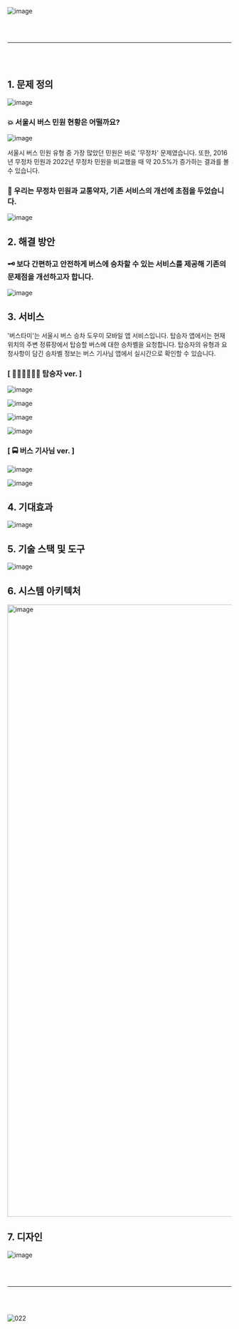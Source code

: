 ![image](https://github.com/BUS-TAM-E/.github/assets/84004751/a8ca16fa-c9e8-4990-b9d9-39932c399f76)

<br><br>

---

<br><br>

## 1. 문제 정의

![image](https://github.com/BUS-TAM-E/.github/assets/84004751/29005801-c011-42ad-a350-c11efa320d96)

### 💥 서울시 버스 민원 현황은 어떨까요?
![image](https://github.com/BUS-TAM-E/.github/assets/84004751/394384f1-9e60-4dfc-90f4-7e1e948ca929)

서울시 버스 민원 유형 중 가장 많았던 민원은 바로 '무정차' 문제였습니다. 또한, 2016년 무정차 민원과 2022년 무정차 민원을 비교했을 때 약 20.5%가 증가하는 결과를 볼 수 있습니다.

### 🚌 우리는 무정차 민원과 교통약자, 기존 서비스의 개선에 초점을 두었습니다.

![image](https://github.com/BUS-TAM-E/.github/assets/84004751/776f4154-e3a1-4663-8e5a-1130e7b8190a)

## 2. 해결 방안

### 🗝️ 보다 간편하고 안전하게 버스에 승차할 수 있는 서비스를 제공해 기존의 문제점을 개선하고자 합니다.

![image](https://github.com/BUS-TAM-E/.github/assets/84004751/eb581ff5-54ea-4d0e-817d-420e36f67f94)

## 3. 서비스

'버스타미'는 서울시 버스 승차 도우미 모바일 앱 서비스입니다. 탑승자 앱에서는 현재 위치의 주변 정류장에서 탑승할 버스에 대한 승차벨을 요청합니다. 탑승자의 유형과 요청사항이 담긴 승차벨 정보는 버스 기사님 앱에서 실시간으로 확인할 수 있습니다.

### [ 👩🏻‍💼🧑🏻‍💼 탑승자 ver. ]
![image](https://github.com/BUS-TAM-E/.github/assets/84004751/63fb7502-7211-475e-9460-2b7f010c6591)

![image](https://github.com/BUS-TAM-E/.github/assets/84004751/87c4448f-5cf1-4618-8e68-ba698c9a5829)

![image](https://github.com/BUS-TAM-E/.github/assets/84004751/4f782266-3213-4823-909c-b09d1c3a7f40)

![image](https://github.com/BUS-TAM-E/.github/assets/84004751/2a73ada5-17cd-4058-b5b2-de0ccbdcb792)

### [ 🚍 버스 기사님 ver. ]
![image](https://github.com/BUS-TAM-E/.github/assets/84004751/7664081a-01bd-4ed4-8003-ac3ad24f9e34)

![image](https://github.com/BUS-TAM-E/.github/assets/84004751/3de12802-2256-40cc-8594-d0c0be4d7ee7)

## 4. 기대효과

![image](https://github.com/BUS-TAM-E/.github/assets/84004751/c777f51b-57f0-45e5-85dd-fe1741b3d47b)

## 5. 기술 스택 및 도구

![image](https://github.com/BUS-TAM-E/.github/assets/84004751/894181fa-be81-4fca-965b-3cb90d6fa669)

## 6. 시스템 아키텍처

<img width="1373" alt="image" src="https://github.com/BUS-TAM-E/.github/assets/84004751/9d4d857b-3b61-4365-8553-f358d9bb0b15">

## 7. 디자인 

![image](https://github.com/BUS-TAM-E/.github/assets/84004751/8f41ba6b-e5d4-466c-a85d-02eb2da698e0)


<br><br>

---

<br><br>

![022](https://github.com/BUS-TAM-E/.github/assets/84004751/98946635-154a-49f0-b2bb-2195b9093e43)
